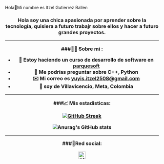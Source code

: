 <hl align="center">Hola👋Mi nombre es Itzel Gutierrez Ballen</hl>
   <h3 align="center">Hola soy una chica apasionada por aprender sobre la tecnología, quisiera a futuro trabajr sobre ellos y hacer a futuro grandes proyectos.
   
---
###👩‍💻 Sobre mi :
- 📎 Estoy haciendo un curso de desarrollo de software en [parquesoft](https://parquesoft.com/ti/)
- 🔮 Me podrías preguntar sobre **C++, Python**
- ✉️ Mi correo es **yuyis.itzel2508@gmail.com**
- 🎈 soy de Villavicencio, Meta, Colombia

---
###📈 Mis estadisticas:

[![GitHub Streak](https://streak-stats.demolab.com/?user=denvercoder1&currStreakNum=2FD3EB&fire=pink&sideLabels=F00&date_format=[Y.]n.j)](https://git.io/streak-stats)

![Anurag's GitHub stats](https://github-readme-stats.vercel.app/api?username=anuraghazra&show_icons=true&theme=radical)
   
---
###🤍Red social:
   
<a href="https://twitter.com/sayunija" target="blank">

  <img align="center" src="https://cdn.jsdelivr.net/npm/simple-icons@3.0.1/icons/twitter.svg" alt="jlferrete" height="24px" width="24px" />

 </a>



